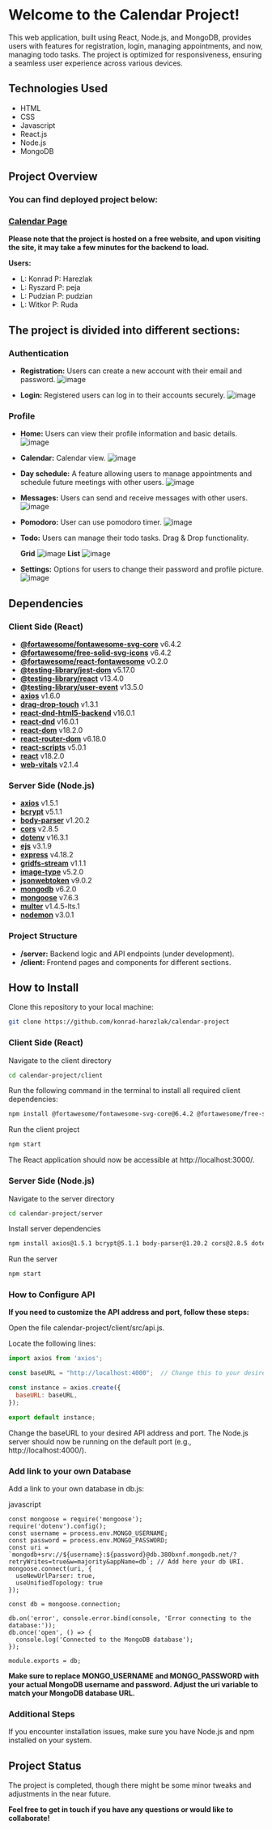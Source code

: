 # Welcome to the Calendar Project!

This web application, built using React, Node.js, and MongoDB, provides users with features for registration, login, managing appointments, and now, managing todo tasks. The project is optimized for responsiveness, ensuring a seamless user experience across various devices.

## Technologies Used

- HTML
- CSS
- Javascript
- React.js
- Node.js
- MongoDB

## Project Overview

### You can find deployed project below:

### [Calendar Page](https://calendar-frontend-brl8.onrender.com/calendar)
**Please note that the project is hosted on a free website, and upon visiting the site, it may take a few minutes for the backend to load.**

**Users:**
- L: Konrad P: Harezlak
- L: Ryszard P: peja
- L: Pudzian P: pudzian
- L: Witkor P: Ruda
  


## The project is divided into different sections:

### Authentication

- **Registration:** Users can create a new account with their email and password.
![image](https://github.com/konrad-harezlak/calendar-project/assets/146349083/a79776ca-8951-4c2e-8f47-cfa6164bcea7)

- **Login:** Registered users can log in to their accounts securely.
![image](https://github.com/konrad-harezlak/calendar-project/assets/146349083/3442b065-c0b2-4bf1-8ae8-f59f377fa819)



### Profile
  
- **Home:** Users can view their profile information and basic details.
![image](https://github.com/konrad-harezlak/calendar-project/assets/146349083/b8a20aea-e439-4a85-98eb-0c4d9ea00b53)


- **Calendar:** Calendar view.
![image](https://github.com/konrad-harezlak/calendar-project/assets/146349083/46eb7a97-71fd-431f-8203-bcb90c6e952b)

- **Day schedule:** A feature allowing users to manage appointments and schedule future meetings with other users.
![image](https://github.com/konrad-harezlak/calendar-project/assets/146349083/ad7f687a-96d5-4b9f-a448-28a1be07061c)

- **Messages:** Users can send and receive messages with other users.
![image](https://github.com/konrad-harezlak/calendar-project/assets/146349083/efa3d382-e6fd-440a-8051-0475076c0042)

- **Pomodoro:** User can use pomodoro timer.
![image](https://github.com/konrad-harezlak/calendar-project/assets/146349083/09de1ffc-8442-4b8e-a43a-5657f3822242)

- **Todo:** Users can manage their todo tasks. Drag & Drop functionality.
  
  **Grid**
![image](https://github.com/konrad-harezlak/calendar-project/assets/146349083/b7412216-9b38-44b0-8f7e-5ae5c12fc6f2)
  **List**
![image](https://github.com/konrad-harezlak/calendar-project/assets/146349083/f3d23fd4-0f73-46bd-b215-2d25483be110)

- **Settings:** Options for users to change their password and profile picture.
![image](https://github.com/konrad-harezlak/calendar-project/assets/146349083/94ae784b-b40f-4ca3-9067-827c82c04115)



## Dependencies

### Client Side (React)

- **[@fortawesome/fontawesome-svg-core](https://www.npmjs.com/package/@fortawesome/fontawesome-svg-core)** v6.4.2
- **[@fortawesome/free-solid-svg-icons](https://www.npmjs.com/package/@fortawesome/free-solid-svg-icons)** v6.4.2
- **[@fortawesome/react-fontawesome](https://www.npmjs.com/package/@fortawesome/react-fontawesome)** v0.2.0
- **[@testing-library/jest-dom](https://www.npmjs.com/package/@testing-library/jest-dom)** v5.17.0
- **[@testing-library/react](https://www.npmjs.com/package/@testing-library/react)** v13.4.0
- **[@testing-library/user-event](https://www.npmjs.com/package/@testing-library/user-event)** v13.5.0
- **[axios](https://www.npmjs.com/package/axios)** v1.6.0
- **[drag-drop-touch](https://www.npmjs.com/package/drag-drop-touch)** v1.3.1
- **[react-dnd-html5-backend](https://www.npmjs.com/package/react-dnd-html5-backend)** v16.0.1
- **[react-dnd](https://www.npmjs.com/package/react-dnd)** v16.0.1
- **[react-dom](https://www.npmjs.com/package/react-dom)** v18.2.0
- **[react-router-dom](https://www.npmjs.com/package/react-router-dom)** v6.18.0
- **[react-scripts](https://www.npmjs.com/package/react-scripts)** v5.0.1
- **[react](https://www.npmjs.com/package/react)** v18.2.0
- **[web-vitals](https://www.npmjs.com/package/web-vitals)** v2.1.4

### Server Side (Node.js)

- **[axios](https://www.npmjs.com/package/axios)** v1.5.1
- **[bcrypt](https://www.npmjs.com/package/bcrypt)** v5.1.1
- **[body-parser](https://www.npmjs.com/package/body-parser)** v1.20.2
- **[cors](https://www.npmjs.com/package/cors)** v2.8.5
- **[dotenv](https://www.npmjs.com/package/dotenv)** v16.3.1
- **[ejs](https://www.npmjs.com/package/ejs)** v3.1.9
- **[express](https://www.npmjs.com/package/express)** v4.18.2
- **[gridfs-stream](https://www.npmjs.com/package/gridfs-stream)** v1.1.1
- **[image-type](https://www.npmjs.com/package/image-type)** v5.2.0
- **[jsonwebtoken](https://www.npmjs.com/package/jsonwebtoken)** v9.0.2
- **[mongodb](https://www.npmjs.com/package/mongodb)** v6.2.0
- **[mongoose](https://www.npmjs.com/package/mongoose)** v7.6.3
- **[multer](https://www.npmjs.com/package/multer)** v1.4.5-lts.1
- **[nodemon](https://www.npmjs.com/package/nodemon)** v3.0.1

### Project Structure

- **/server:** Backend logic and API endpoints (under development).
- **/client:** Frontend pages and components for different sections.

## How to Install

Clone this repository to your local machine:

```bash
git clone https://github.com/konrad-harezlak/calendar-project
```

### Client Side (React)

Navigate to the client directory

```bash
cd calendar-project/client
```

Run the following command in the terminal to install all required client dependencies:

```bash
npm install @fortawesome/fontawesome-svg-core@6.4.2 @fortawesome/free-solid-svg-icons@6.4.2 @fortawesome/react-fontawesome@0.2.0 @testing-library/jest-dom@5.17.0 @testing-library/react@13.4.0 @testing-library/user-event@13.5.0 axios@1.6.0 drag-drop-touch@1.3.1 react-dnd-html5-backend@16.0.1 react-dnd@16.0.1 react-dom@18.2.0 react-router-dom@6.18.0 react-scripts@5.0.1 react@18.2.0 web-vitals@2.1.4
```
Run the client project

```bash
npm start
```

The React application should now be accessible at http://localhost:3000/.

### Server Side (Node.js)
Navigate to the server directory

```bash
cd calendar-project/server
```

Install server dependencies

```bash
npm install axios@1.5.1 bcrypt@5.1.1 body-parser@1.20.2 cors@2.8.5 dotenv@16.3.1 ejs@3.1.9 express@4.18.2 gridfs-stream@1.1.1 image-type@5.2.0 jsonwebtoken@9.0.2 mongodb@6.2.0 mongoose@7.6.3 multer@1.4.5-lts.1 nodemon@3.0.1
```

Run the server
```bash
npm start
```


### How to Configure API
**If you need to customize the API address and port, follow these steps:**

Open the file calendar-project/client/src/api.js.

Locate the following lines:

```javascript
import axios from 'axios';

const baseURL = "http://localhost:4000";  // Change this to your desired API address and port

const instance = axios.create({
  baseURL: baseURL,
});

export default instance;
```

Change the baseURL to your desired API address and port.
The Node.js server should now be running on the default port (e.g., http://localhost:4000/).

### Add link to your own Database

Add a link to your own database in db.js:

javascript
```
const mongoose = require('mongoose');
require('dotenv').config();
const username = process.env.MONGO_USERNAME;
const password = process.env.MONGO_PASSWORD;
const uri = `mongodb+srv://${username}:${password}@db.380bxnf.mongodb.net/?retryWrites=true&w=majority&appName=db`; // Add here your db URI.
mongoose.connect(uri, {
  useNewUrlParser: true,
  useUnifiedTopology: true
});

const db = mongoose.connection;

db.on('error', console.error.bind(console, 'Error connecting to the database:'));
db.once('open', () => {
  console.log('Connected to the MongoDB database');
});

module.exports = db;
```
**Make sure to replace MONGO_USERNAME and MONGO_PASSWORD with your actual MongoDB username and password. Adjust the uri variable to match your MongoDB database URL.**




### Additional Steps
If you encounter installation issues, make sure you have Node.js and npm installed on your system.

## Project Status
The project is completed, though there might be some minor tweaks and adjustments in the near future.


**Feel free to get in touch if you have any questions or would like to collaborate!**

